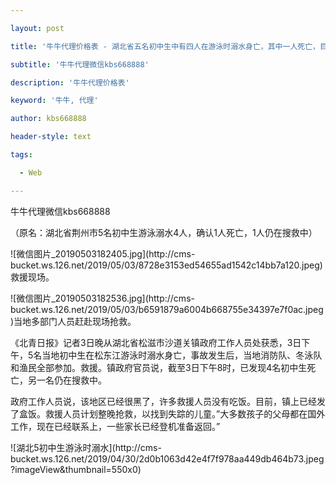 ---
layout: post
title: '牛牛代理价格表 - 湖北省五名初中生中有四人在游泳时溺水身亡，其中一人死亡，目前仍在搜救中。'
subtitle: '牛牛代理微信kbs668888'
description: '牛牛代理价格表'
keyword: '牛牛, 代理'
author: kbs668888
header-style: text
tags:
  - Web
---
牛牛代理微信kbs668888

（原名：湖北省荆州市5名初中生游泳溺水4人，确认1人死亡，1人仍在搜救中）

![微信图片_20190503182405.jpg](http://cms-
bucket.ws.126.net/2019/05/03/8728e3153ed54655ad1542c14bb7a120.jpeg)救援现场。

![微信图片_20190503182536.jpg](http://cms-
bucket.ws.126.net/2019/05/03/b6591879a6004b668755e34397e7f0ac.jpeg)当地多部门人员赶赴现场抢救。

《北青日报》记者3日晚从湖北省松滋市沙道关镇政府工作人员处获悉，3日下午，5名当地初中生在松东江游泳时溺水身亡，事故发生后，当地消防队、冬泳队和渔民全部参加。救援。镇政府官员说，截至3日下午8时，已发现4名初中生死亡，另一名仍在搜救中。

政府工作人员说，该地区已经很黑了，许多救援人员没有吃饭。目前，镇上已经发了盒饭。救援人员计划整晚抢救，以找到失踪的儿童。”大多数孩子的父母都在国外工作，现在已经联系上，一些家长已经登机准备返回。”

![湖北5初中生游泳时溺水](http://cms-
bucket.ws.126.net/2019/04/30/2d0b1063d42e4f7f978aa449db464b73.jpeg?imageView&thumbnail=550x0)  


